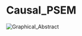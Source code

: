 # Causal_PSEM
![Graphical_Abstract](https://github.com/user-attachments/assets/50d609f6-ee1f-468f-8e46-6059ec001ac6)
